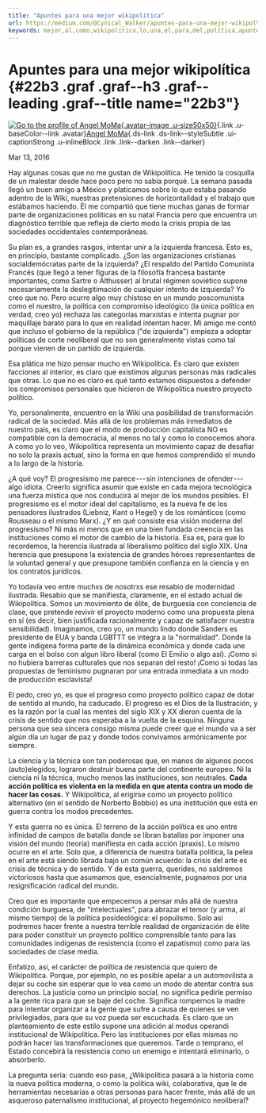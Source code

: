 ```yaml
---
title: "Apuntes para una mejor wikipolítica"
url: https://medium.com/@Cynical_Walker/apuntes-para-una-mejor-wikipol%C3%ADtica-3e8141732f07#---143-217.7nilfnjsp
keywords: mejor,al,como,wikipolítica,lo,una,el,para,del,política,apuntes,por
---
```

Apuntes para una mejor wikipolítica {#22b3 .graf .graf--h3 .graf--leading .graf--title name="22b3"}
===================================

[![Go to the profile of Angel MoMa](https://cdn-images-1.medium.com/fit/c/100/100/1*wLsGCv-15an8MRtC5XSaQg.jpeg){.avatar-image .u-size50x50}](https://medium.com/@angelmoma?source=post_header_lockup){.link .u-baseColor--link .avatar}[Angel MoMa](https://medium.com/@angelmoma){.ds-link .ds-link--styleSubtle .ui-captionStrong .u-inlineBlock .link .link--darken .link--darker}

Mar 13, 2016

Hay algunas cosas que no me gustan de Wikipolítica. He tenido la cosquilla de un malestar desde hace poco pero no sabía porqué. La semana pasada llegó un buen amigo a México y platicamos sobre lo que estaba pasando adentro de la Wiki, nuestras pretensiones de horizontalidad y el trabajo que estábamos haciendo. Él me compartió que tiene muchas ganas de formar parte de organizaciones políticas en su natal Francia pero que encuentra un diagnóstico terrible que refleja de cierto modo la crisis propia de las sociedades occidentales contemporáneas.

Su plan es, a grandes rasgos, intentar unir a la izquierda francesa. Esto es, en principio, bastante complicado. ¿Son las organizaciones cristianas socialdemócratas parte de la izquierda? ¿El respaldo del Partido Comunista Francés (que llegó a tener figuras de la filosofía francesa bastante importantes, como Sartre o Althusser) al brutal régimen soviético supone necesariamente la deslegitimación de cualquier intento de izquierda? Yo creo que no. Pero ocurre algo muy chistoso en un mundo poscomunista como el nuestro, la política con compromiso ideológico (la única política en verdad, creo yo) rechaza las categorías marxistas e intenta pugnar por maquillaje barato para lo que en realidad intentan hacer. Mi amigo me contó que incluso el gobierno de la república ("de izquierda") empieza a adoptar políticas de corte neoliberal que no son generalmente vistas como tal porque vienen de un partido de izquierda.

Esa plática me hizo pensar mucho en Wikipolítica. Es claro que existen facciones al interior, es claro que existimos algunas personas más radicales que otras. Lo que no es claro es qué tanto estamos dispuestos a defender los compromisos personales que hicieron de Wikipolítica nuestro proyecto político.

Yo, personalmente, encuentro en la Wiki una posibilidad de transformación radical de la sociedad. Más allá de los problemas más inmediatos de nuestro país, es claro que el modo de producción capitalista NO es compatible con la democracia, al menos no tal y como lo conocemos ahora. A como yo lo veo, Wikipolítica representa un movimiento capaz de desafiar no solo la praxis actual, sino la forma en que hemos comprendido el mundo a lo largo de la historia.

¿A qué voy? El progresismo me parece --- sin intenciones de ofender --- algo idiota. Creerlo significa asumir que existe en cada mejora tecnológica una fuerza mística que nos conducirá al mejor de los mundos posibles. El progresismo es el motor ideal del capitalismo, es la nueva fe de los pensadores ilustrados (Liebniz, Kant o Hegel) y de los románticos (como Rousseau o el mismo Marx). ¿Y en qué consiste esa visión moderna del progresismo? Ni más ni menos que en una bien fundada creencia en las instituciones como el motor de cambio de la historia. Esa es, para que lo recordemos, la herencia ilustrada al liberalismo político del siglo XIX. Una herencia que presupone la existencia de grandes héroes representantes de la voluntad general y que presupone también confianza en la ciencia y en los contratos jurídicos.

Yo todavía veo entre muchxs de nosotrxs ese resabio de modernidad ilustrada. Resabio que se manifiesta, claramente, en el estado actual de Wikipolítica. Somos un movimiento de élite, de burguesía con conciencia de clase, que pretende revivir el proyecto moderno como una propuesta plena en sí (es decir, bien justificada racionalmente y capaz de satisfacer nuestra sensibilidad). Imaginamos, creo yo, un mundo lindo donde Sanders es presidente de EUA y banda LGBTTT se integra a la "normalidad". Donde la gente indígena forma parte de la dinámica económica y donde cada une carga en el bolso con algun libro liberal (como El Emilio o algo así). ¡Como si no hubiera barreras culturales que nos separan del resto! ¡Como si todas las propuestas de feminismo pugnaran por una entrada inmediata a un modo de producción esclavista!

El pedo, creo yo, es que el progreso como proyecto político capaz de dotar de sentido al mundo, ha caducado. El progreso es el Dios de la Ilustración, y es la razón por la cual las mentes del siglo XIX y XX dieron cuenta de la crisis de sentido que nos esperaba a la vuelta de la esquina. Ninguna persona que sea sincera consigo misma puede creer que el mundo va a ser algún día un lugar de paz y donde todos convivamos armónicamente por siempre.

La ciencia y la técnica son tan poderosas que, en manos de algunos pocos (auto)elegidos, lograron destruir buena parte del continente europeo. Ni la ciencia ni la técnica, mucho menos las instituciones, son neutrales. **Cada acción política es violenta en la medida en que atenta contra un modo de hacer las cosas.** Y Wikipolítica, al erigirse como un proyecto político alternativo (en el sentido de Norberto Bobbio) es una institución que está en guerra contra los modos precedentes.

Y esta guerra no es única. El terreno de la acción política es uno entre infinidad de campos de batalla donde se libran batallas por imponer una visión del mundo (teoría) manifiesta en cada acción (praxis). Lo mismo ocurre en el arte. Solo que, a diferencia de nuestra batalla política, la pelea en el arte está siendo librada bajo un común acuerdo: la crisis del arte es crisis de técnica y de sentido. Y de esta guerra, querides, no saldremos victoriosos hasta que asumamos que, esencialmente, pugnamos por una resignificación radical del mundo.

Creo que es importante que empecemos a pensar más allá de nuestra condición burguesa, de "intelectuales", para abrazar el temor (y arma, al mismo tiempo) de la política posideológica: el populismo. Solo así podremos hacer frente a nuestra terrible realidad de organización de élite para poder constituir un proyecto político comprensible tanto para las comunidades indígenas de resistencia (como el zapatismo) como para las sociedades de clase media.

Enfatizo, así, el carácter de política de resistencia que quiero de Wikipolítica. Porque, por ejemplo, no es posible apelar a un automovilista a dejar su coche sin esperar que lo vea como un modo de atentar contra sus derechos. La justicia como un principio social, no significa pedirle permiso a la gente rica para que se baje del coche. Significa rompernos la madre para intentar organizar a la gente que sufre a causa de quienes se ven privilegiados, para que su voz pueda ser escuchada. Es claro que un planteamiento de este estilo supone una adición al modus operandi institucional de Wikipolítica. Pero las instituciones por ellas mismas no podrán hacer las transformaciones que queremos. Tarde o temprano, el Estado concebirá la resistencia como un enemigo e intentará eliminarlo, o absorberlo.

La pregunta sería: cuando eso pase, ¿Wikipolítica pasará a la historia como la nueva política moderna, o como la política wiki, colaborativa, que le de herramientas necesarias a otras personas para hacer frente, más allá de un asqueroso paternalismo institucional, al proyecto hegemónico neoliberal?
